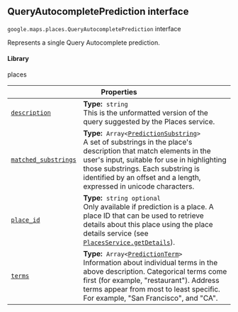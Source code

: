 
<devsite-heading text=" QueryAutocompletePrediction interface" for="QueryAutocompletePrediction" level="h2" link="" toc="" back-to-top=""><h2 id="QueryAutocompletePrediction" is-upgraded="">QueryAutocompletePrediction interface</h2></devsite-heading>
<p>
<code translate="no" dir="ltr"><span itemprop="path">google.maps.places</span>.<span itemprop="name">QueryAutocompletePrediction</span></code>
interface
</p>
<p>Represents a single Query Autocomplete prediction.</p>
<devsite-heading text="Library" for="library_6" level="h4" link=""><h4 is-upgraded="" id="library_6">Library</h4></devsite-heading>
<p>places</p>
<div class="devsite-table-wrapper"><table class="properties responsive" summary="interface QueryAutocompletePrediction - Properties">
<thead>
<tr><th colspan="2">Properties</th>
</tr></thead>
<tbody>
<tr id="QueryAutocompletePrediction.description">
<td itemprop="property"><code translate="no" dir="ltr"><a class="secret-link" href="#QueryAutocompletePrediction.description"><span>description</span></a></code></td>
<td><div><strong>Type:</strong>&nbsp; <code translate="no" dir="ltr">string</code></div>
<div class="desc">This is the unformatted version of the query suggested by the Places service.</div></td>
</tr>
<tr id="QueryAutocompletePrediction.matched_substrings">
<td itemprop="property"><code translate="no" dir="ltr"><a class="secret-link" href="#QueryAutocompletePrediction.matched_substrings"><span>matched_substrings</span></a></code></td>
<td><div><strong>Type:</strong>&nbsp; <code translate="no" dir="ltr">Array&lt;<a href="PredictionSubstring.md">PredictionSubstring</a>&gt;</code></div>
<div class="desc">A set of substrings in the place's description that match elements in the user's input, suitable for use in highlighting those substrings. Each substring is identified by an offset and a length, expressed in unicode characters.</div></td>
</tr>
<tr id="QueryAutocompletePrediction.place_id">
<td itemprop="property"><code translate="no" dir="ltr"><a class="secret-link" href="#QueryAutocompletePrediction.place_id"><span>place_id</span></a></code></td>
<td><div><strong>Type:</strong>&nbsp; <code translate="no" dir="ltr">string <span class="optional-type-annotation">optional</span></code></div>
<div class="desc">Only available if prediction is a place. A place ID that can be used to retrieve details about this place using the place details service (see <code translate="no" dir="ltr"><a href="/maps/documentation/javascript/reference/places-service#PlacesService.getDetails">PlacesService.getDetails</a></code>).</div></td>
</tr>
<tr id="QueryAutocompletePrediction.terms">
<td itemprop="property"><code translate="no" dir="ltr"><a class="secret-link" href="#QueryAutocompletePrediction.terms"><span>terms</span></a></code></td>
<td><div><strong>Type:</strong>&nbsp; <code translate="no" dir="ltr">Array&lt;<a href="PredictionTerm.md">PredictionTerm</a>&gt;</code></div>
<div class="desc">Information about individual terms in the above description. Categorical terms come first (for example, "restaurant"). Address terms appear from most to least specific. For example, "San Francisco", and "CA".</div></td>
</tr>
</tbody>
</table></div>
